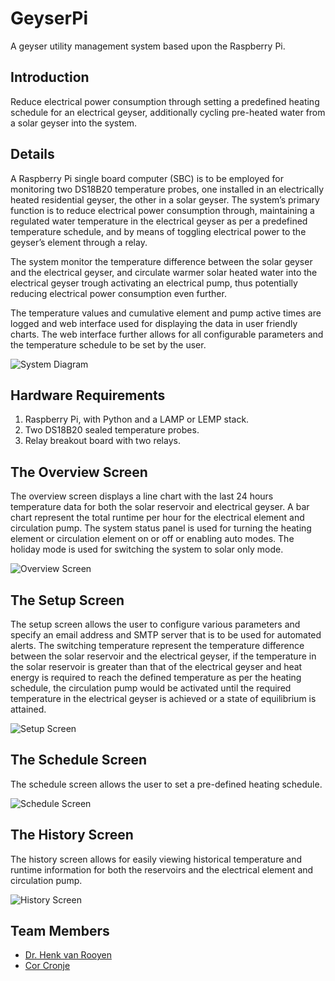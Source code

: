 # GeyserPi

A geyser utility management system based upon the Raspberry Pi.

## Introduction

Reduce electrical power consumption through setting a predefined heating schedule for an electrical geyser, additionally cycling pre-heated water from a solar geyser into the system.

## Details

A Raspberry Pi single board computer (SBC) is to be employed for monitoring two DS18B20 temperature probes, one installed in an electrically heated residential geyser, the other in a solar geyser. The system’s primary function is to reduce electrical power consumption through, maintaining a regulated water temperature in the electrical geyser as per a predefined temperature schedule, and by means of toggling electrical power to the geyser’s element through a relay. 

The system monitor the temperature difference between the solar geyser and the electrical geyser, and circulate warmer solar heated water into the electrical geyser trough activating an electrical pump, thus potentially reducing electrical power consumption even further.

The temperature values and cumulative element and pump active times are logged and web interface used for displaying the data in user friendly charts. The web interface further allows for all configurable parameters and the temperature schedule to be set by the user.


![System Diagram](https://github.com/CorCronje/GeyserPi/blob/main/Interface/system.png?raw=true)

## Hardware Requirements

1. Raspberry Pi, with Python and a LAMP or LEMP stack.
2. Two DS18B20 sealed temperature probes.
3. Relay breakout board with two relays.

## The Overview Screen

The overview screen displays a line chart with the last 24 hours temperature data for both the solar reservoir and electrical geyser. A bar chart represent the total runtime per hour for the electrical element and circulation pump. The system status panel is used for turning the heating element or circulation element on or off or enabling auto modes. The holiday mode is used for switching the system to solar only mode.

![Overview Screen](https://github.com/CorCronje/GeyserPi/blob/main/Interface/overview.PNG?raw=true)

## The Setup Screen

The setup screen allows the user to configure various parameters and specify an email address and SMTP server that is to be used for automated alerts. The switching temperature represent the temperature difference between the solar reservoir and the electrical geyser, if the temperature in the solar reservoir is greater than that of the electrical geyser and heat energy is required to reach the defined temperature as per the heating schedule, the circulation pump would be activated until the required temperature in the electrical geyser is achieved or a state of equilibrium is attained.

![Setup Screen](https://github.com/CorCronje/GeyserPi/blob/main/Interface/setup.PNG?raw=true)

## The Schedule Screen

The schedule screen allows the user to set a pre-defined heating schedule.

![Schedule Screen](https://github.com/CorCronje/GeyserPi/blob/main/Interface/shedule.PNG?raw=true)

## The History Screen

The history screen allows for easily viewing historical temperature and runtime information for both the reservoirs and the electrical element and circulation pump.

![History Screen](https://github.com/CorCronje/GeyserPi/blob/main/Interface/history.PNG?raw=true)

## Team Members

* [Dr. Henk van Rooyen](http://www.vanrooyen.co.za)
* [Cor Cronje](http://www.phpweb.co.za)